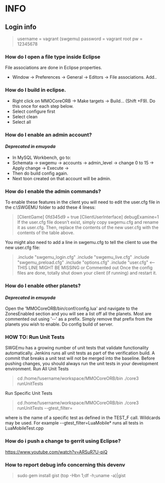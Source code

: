# INFO

## Login info
> username = vagrant (swgemu)
> password = vagrant
> root pw = 12345678

### How do I open a file type inside Eclipse
File associations are done in Eclipse properties.
- Window -> Preferences -> General -> Editors -> File associations. Add..

### How do I build in eclipse.
- Right click on MMOCoreORB -> Make targets -> Build... (Shift +F9). Do this once for each step below.
 - Select configure first
 - Select clean
 - Select all

### How do I enable an admin account?
#### *Deprecated in emuyoda*
- In MySQL Workbench, go to: 
- Schemata -> swgemu -> accounts -> admin_level -> change 0 to 15 -> Apply change -> Execute ->
- Then do build config again.
- Next toon created on that account will be admin.

### How do I enable the admin commands?
To enable these features in the client you will need to edit the user.cfg file in the c:\SWGEMU			folder to add these 4 liness:
> [ClientGame]
> 0fd345d9 = true
> [ClientUserInterface]
> debugExamine=1
If the user.cfg file doesn’t exist, simply copy swgemu.cfg and rename it as user.cfg. Then, replace the contents of the new user.cfg with the contents of the table above.

You might also need to add a line in swgemu.cfg to tell the client to use the new user.cfg file:
> .include "swgemu_login.cfg"
> .include "swgemu_live.cfg"
> .include "swgemu_preload.cfg"
> .include "options.cfg"
> .include "user.cfg"      <-- THIS LINE MIGHT BE MISSING or Commented out
Once the config files are done, totally shut down your client (if running) and restart it. 

### How do I  enable other planets?
#### *Deprecated in emuyoda*
Open the 'MMOCoreORB/bin/conf/config.lua' and navigate to the ZonesEnabled section and you will see a list off all the planets. Most are commented out using '--' as a prefix. Simply remove that prefix from the planets you wish to enable. 
Do config build of server.

### HOW TO: Run Unit Tests
SWGEmu has a growing number of unit tests that validate functionality automatically.
Jenkins runs all unit tests as part of the verification build. A commit that breaks a unit test will not be merged into the baseline.
Before pushing changes, you should always run the unit tests in your development environment.
Run All Unit Tests
> cd /home/!username/workspace/MMOCoreORB/bin
> ./core3 runUnitTests

Run Specific Unit Tests
>  cd /home/!username/workspace/MMOCoreORB/bin
> ./core3 runUnitTests --gtest_filter=<FILTERSTRING>

where <FILTERSTRING> is the name of a specific test as defined in the TEST_F call. Wildcards may be used. For example --gtest_filter=LuaMobile* runs all tests in LuaMobileTest.cpp

### How do i push a change to gerrit using Eclipse?
https://www.youtube.com/watch?v=ARSuR7U-piQ

### How to report debug info concerning this devenv
> sudo gem install gist
> (top -Hbn 1;df -h;uname -a)|gist
